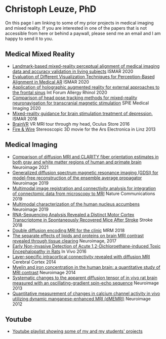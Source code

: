 # Christoph Leuze, PhD
On this page I am linking to some of my prior projects in medical imaging and mixed reality. If you are interested in one of the papers that is not accessible from here or behind a paywall, please send me an email and I am happy to send it to you.


## Medical Mixed Reality
- [Landmark-based mixed-reality perceptual alignment of medical imaging data and accuracy validation in living subjects](https://ieeexplore.ieee.org/document/9284724) ISMAR 2020
- [Evaluation of Different Visualization Techniques for Perception-Based Alignment in Medical AR](https://ieeexplore.ieee.org/document/9288470) ISMAR 2020
- [Application of holographic augmented reality for external approaches to the frontal sinus](https://pubmed.ncbi.nlm.nih.gov/32362076/) Int Forum Allergy Rhinol 2020
- [Comparison of head pose tracking methods for mixed-reality neuronavigation for transcranial magnetic stimulation](https://www.spiedigitallibrary.org/conference-proceedings-of-spie/11315/113150L/Comparison-of-head-pose-tracking-methods-for-mixed-reality-neuronavigation/10.1117/12.2547917.short?SSO=1) SPIE Medical Imaging 2020
- [Mixed-reality guidance for brain stimulation treatment of depression](https://ieeexplore.ieee.org/document/8699167), ISMAR 2018
- [BrainVR](https://www.oculus.com/experiences/gear-vr/1054562921301922/) VR MRI tour through my head, Oculus Store 2016
- [Fire & Wire](https://vimeo.com/79340161) Stereoscopic 3D movie for the Ars Electronica in Linz 2013


## Medical Imaging
- [Comparison of diffusion MRI and CLARITY fiber orientation estimates in both gray and white matter regions of human and primate brain](https://www.sciencedirect.com/science/article/pii/S1053811920311770?utm_campaign=STMJ_AUTH_SERV_PUBLISHED&utm_medium=email&utm_acid=77499739&SIS_ID=&dgcid=STMJ_AUTH_SERV_PUBLISHED&CMX_ID=&utm_in=DM110556&utm_source=AC_) Neuroimage 2021
- [Generalized diffusion spectrum magnetic resonance imaging (GDSI) for model-free reconstruction of the ensemble average propagator](https://pubmed.ncbi.nlm.nih.gov/30684636/) Neuroimage 2019
- [Multimodal image registration and connectivity analysis for integration of connectomic data from microscopy to MRI](https://pubmed.ncbi.nlm.nih.gov/31796741/) Nature Communications 2019
- [Multimodal characterization of the human nucleus accumbens](https://pubmed.ncbi.nlm.nih.gov/31077843/) Neuroimage 2019
- [RNA-Sequencing Analysis Revealed a Distinct Motor Cortex Transcriptome in Spontaneously Recovered Mice After Stroke](https://pubmed.ncbi.nlm.nih.gov/30354987/) Stroke 2018
- [Double diffusion encoding MRI for the clinic](https://pubmed.ncbi.nlm.nih.gov/29266375/) MRM 2018
- [The separate effects of lipids and proteins on brain MRI contrast revealed through tissue clearing](https://pubmed.ncbi.nlm.nih.gov/28411157/) Neuroimage, 2017
- [Early Non-invasive Detection of Acute 1,2-Dichloroethane-induced Toxic Encephalopathy in Rats](https://pubmed.ncbi.nlm.nih.gov/27815462/) In Vivo 2016
- [Layer-specific intracortical connectivity revealed with diffusion MRI](https://pubmed.ncbi.nlm.nih.gov/23099298/) Cerebral Cortex 2014
- [Myelin and iron concentration in the human brain: a quantitative study of MRI contrast](https://pubmed.ncbi.nlm.nih.gov/24607447/) Neuroimage 2014
- [Systematic changes to the apparent diffusion tensor of in vivo rat brain measured with an oscillating-gradient spin-echo sequence](https://pubmed.ncbi.nlm.nih.gov/23274188/) Neuroimage 2013
- [Quantitative measurement of changes in calcium channel activity in vivo utilizing dynamic manganese-enhanced MRI (dMEMRI)](https://pubmed.ncbi.nlm.nih.gov/22227885/) Neuroimage 2012

## Youtube
- [Youtube playlist showing some of my and my students' projects](https://youtube.com/playlist?list=PL-96yJ14OZLtNvuQdccgfA08D9gTcw0U5)
